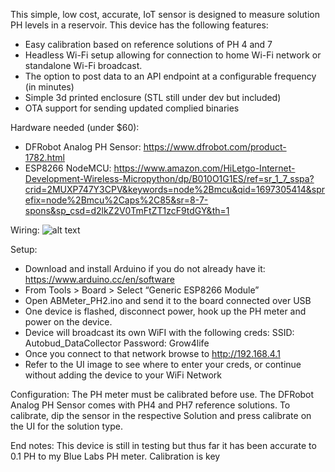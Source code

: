 This simple, low cost, accurate, IoT sensor is designed to measure solution PH levels in a reservoir. This device has the following features:
-	Easy calibration based on reference solutions of PH 4 and 7
-	Headless Wi-Fi setup allowing for connection to home Wi-Fi network or standalone Wi-Fi broadcast.
-	The option to post data to an API endpoint at a configurable frequency (in minutes)
-	Simple 3d printed enclosure (STL still under dev but included)
-	OTA support for sending updated complied binaries

Hardware needed (under $60):
-	DFRobot Analog PH Sensor: https://www.dfrobot.com/product-1782.html
-	ESP8266 NodeMCU: https://www.amazon.com/HiLetgo-Internet-Development-Wireless-Micropython/dp/B010O1G1ES/ref=sr_1_7_sspa?crid=2MUXP747Y3CPV&keywords=node%2Bmcu&qid=1697305414&sprefix=node%2Bmcu%2Caps%2C85&sr=8-7-spons&sp_csd=d2lkZ2V0TmFtZT1zcF9tdGY&th=1

Wiring: 
![alt text]([https://github.com/[username]/[reponame]/blob/[branch]/image.jpg](https://github.com/Techn0Hippie/ABMeter_PH/blob/main/ABdc_PH_wire.jpg)?raw=true)

Setup:
-	Download and install Arduino if you do not already have it: https://www.arduino.cc/en/software
-	From Tools > Board > Select “Generic ESP8266 Module”
-	Open ABMeter_PH2.ino and send it to the board connected over USB 
-	One device is flashed, disconnect power, hook up the PH meter and power on the device.
-	Device will broadcast its own WiFI with the following creds: 
    SSID: Autobud_DataCollector
    Password: Grow4life
-	Once you connect to that network browse to http://192.168.4.1
-	Refer to the UI image to see where to enter your creds, or continue without adding the device to your WiFi Network

Configuration:
The PH meter must be calibrated before use. The DFRobot Analog PH Sensor comes with PH4 and PH7 reference solutions. To calibrate, dip the sensor in the respective
Solution and press calibrate on the UI for the solution type.

End notes: This device is still in testing but thus far it has been accurate to 0.1 PH to my Blue Labs PH meter. Calibration is key 
